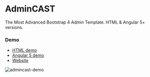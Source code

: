 # AdminCAST

The Most Advanced Bootstrap 4 Admin Template. HTML & Angular 5+ versions.

### Demo

* [HTML demo](http://admincast.com/admincast/preview/html/)
* [Angular 5 demo](http://admincast.com/admincast/preview/angular/index)
* [Website](admincast.com)


![admincast-demo](https://user-images.githubusercontent.com/32571808/34939364-f1391a28-fa04-11e7-8875-f208e2044d5f.jpg)
